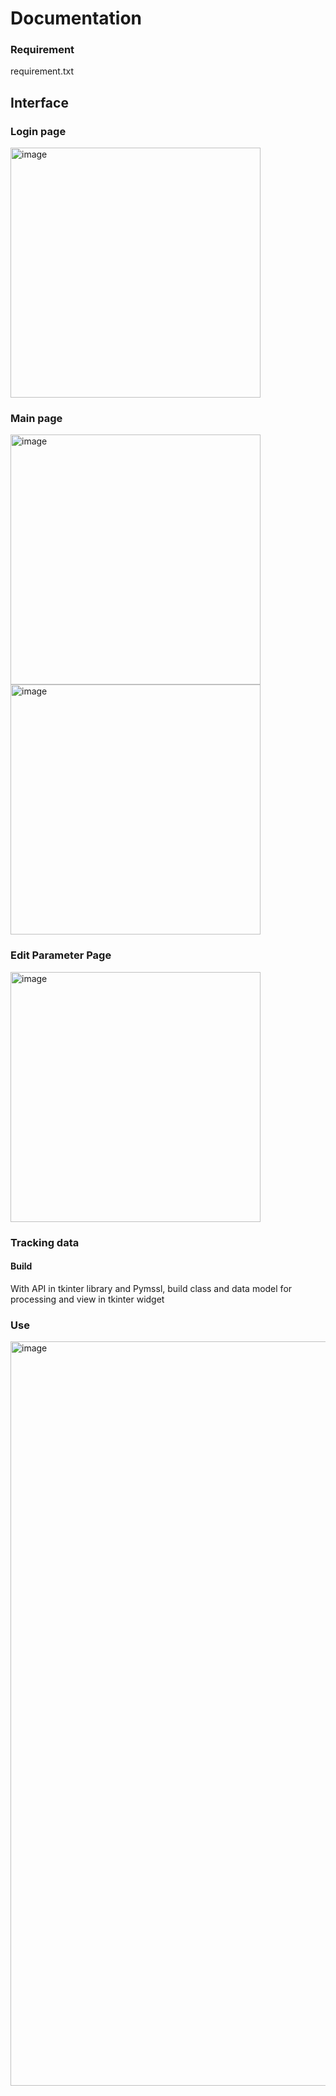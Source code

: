# Documentation

### Requirement

requirement.txt
  
## Interface

### Login page

<img width="400" alt="image" src ="https://github.com/DatMinhLeChon/CE_GUI/assets/93373784/09648b41-b345-4cbe-a6b1-32b762067086">

### Main page
<img width="400" alt="image" src="https://github.com/DatMinhLeChon/CE.P3_LASER.Py/assets/93373784/23f07b6f-5eaf-43c6-b438-e07109da4fe9">

<img width="400" alt="image" src="https://github.com/DatMinhLeChon/CE_P3.GUI/assets/93373784/6e40dfde-e85e-4d32-8a73-af7619054dee">

### Edit Parameter Page
<img width="400" alt="image" src="https://github.com/DatMinhLeChon/CE_P3.GUI/assets/93373784/e3928e47-1f28-4149-b9f2-d7dccef77c92">

### Tracking data
  #### Build
  With API in tkinter library and Pymssl, build class and data model for processing and view in tkinter widget
  ### Use
  <img width="1191" alt="image" src="https://github.com/DatMinhLeChon/CE_P3.GUI/assets/93373784/f695831f-9bf3-4e5c-a877-346f551ee86a">

  
